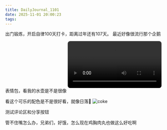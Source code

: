 ```yaml
---
title: DailyJournal_1101
date: 2025-11-01 20:00:23
tags:
---
```

出门锻炼，开启自律100天打卡，距离过年还有107天。
最近好像很流行那个企鹅表情包，看我的水壶是不是很像
<video src="./IMG_7454.mov" controls style="max-width: 100%; height: auto; margin: 1em 0; border-radius: 8px;"></video>

看这个可乐的配色是不是很好看，就像日落🌄
![coke](./8F8136C9-F55F-4D12-BD4C-3C61BF1771EB_1_102_o.jpeg)

测试评论区和分享按钮

管不住嘴怎么办，兄弟们，好饿，怎么现在鸡胸肉丸也做这么好吃啊


